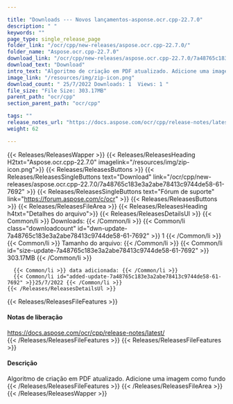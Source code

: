 ```yaml
---

title: "Downloads --- Novos lançamentos-asponse.ocr.cpp-22.7.0"
description: " "
keywords: ""
page_type: single_release_page
folder_link: "/ocr/cpp/new-releases/aspose.ocr.cpp-22.7.0/"
folder_name: "Aspose.ocr.cpp-22.7.0"
download_link: "/ocr/cpp/new-releases/aspose.ocr.cpp-22.7.0/7a48765c183e3a2abe78413c9744de58-61-7692"
download_text: "Download"
intro_text: "Algoritmo de criação em PDF atualizado. Adicione uma imagem como fundo"
image_link: "/resources/img/zip-icon.png"
download_count: " 25/7/2022 Downloads: 1  Views: 1 "
file_size: "File Size: 303.17MB"
parent_path: "ocr/cpp"
section_parent_path: "ocr/cpp"

tags: ""
release_notes_url: "https://docs.aspose.com/ocr/cpp/release-notes/latest/"
weight: 62

---
```


{{< Releases/ReleasesWapper >}}
  {{< Releases/ReleasesHeading H2txt="Aspose.ocr.cpp-22.7.0" imagelink="/resources/img/zip-icon.png">}}
  {{< Releases/ReleasesButtons >}}
    {{< Releases/ReleasesSingleButtons text="Download" link="/ocr/cpp/new-releases/aspose.ocr.cpp-22.7.0/7a48765c183e3a2abe78413c9744de58-61-7692" >}}
    {{< Releases/ReleasesSingleButtons text="Fórum de suporte" link="https://forum.aspose.com/c/ocr" >}}
  {{< Releases/ReleasesButtons >}}
  {{< Releases/ReleasesFileArea >}}
    {{< Releases/ReleasesHeading h4txt="Detalhes do arquivo">}}
    {{< Releases/ReleasesDetailsUl >}}
      {{< Common/li >}} Downloads: {{< /Common/li >}}
      {{< Common/li class="downloadcount" id="dwn-update-7a48765c183e3a2abe78413c9744de58-61-7692" >}} 1 {{< /Common/li >}}
      {{< Common/li >}} Tamanho do arquivo: {{< /Common/li >}}
      {{< Common/li id="size-update-7a48765c183e3a2abe78413c9744de58-61-7692" >}} 303.17MB {{< /Common/li >}}

      {{< Common/li >}} data adicionada: {{< /Common/li >}}
      {{< Common/li id="added-update-7a48765c183e3a2abe78413c9744de58-61-7692" >}}25/7/2022 {{< /Common/li >}}
    {{< /Releases/ReleasesDetailsUl >}}

  {{< Releases/ReleasesFileFeatures >}}
      <h4>Notas de liberação</h4><div><a href='https://docs.aspose.com/ocr/cpp/release-notes/latest/'>https://docs.aspose.com/ocr/cpp/release-notes/latest/</a></div>
  {{< /Releases/ReleasesFileFeatures >}}
  {{< Releases/ReleasesFileFeatures >}}
      <h4>Descrição</h4><div class="HTMLDescription">Algoritmo de criação em PDF atualizado. Adicione uma imagem como fundo</div>
  {{< /Releases/ReleasesFileFeatures >}}
 {{< /Releases/ReleasesFileArea >}}
{{< /Releases/ReleasesWapper >}}


